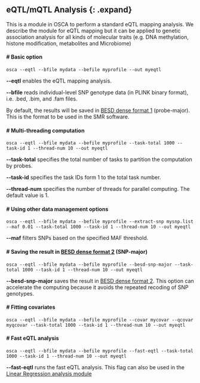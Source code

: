 
## eQTL/mQTL Analysis {: .expand}

This is a module in OSCA to perform a standard eQTL mapping analysis. We describe the module for eQTL mapping but it can be applied to genetic association analysis for all kinds of molecular traits (e.g. DNA methylation, histone modification, metabolites and Microbiome)

#### \# Basic option 

```
osca --eqtl --bfile mydata --befile myprofile --out myeqtl
```
**\--eqtl** enables the eQTL mapping analysis.

**\--bfile** reads individual-level SNP genotype data (in PLINK binary format), i.e. .bed, .bim, and .fam files.

By default, the results will be saved in [BESD dense format 1](#BESDformat) (probe-major). This is the format to be used in the SMR software.

#### \# Multi-threading computation
```
osca --eqtl --bfile mydata --befile myprofile --task-total 1000 --task-id 1 --thread-num 10 --out myeqtl
```
**\--task-total** specifies the total number of tasks to partition the computation by probes.

**\--task-id** specifies the task IDs form 1 to the total task number.

**\--thread-num** specifies the number of threads for parallel computing. The default value is 1.


#### \# Using other data management options

```
osca --eqtl --bfile mydata --befile myprofile --extract-snp mysnp.list --maf 0.01 --task-total 1000 --task-id 1 --thread-num 10 --out myeqtl
```
**\--maf** filters SNPs based on the specified MAF threshold.

#### \# Saving the result in [BESD dense format 2](#BESDformat) (SNP-major)

```
osca --eqtl --bfile mydata --befile myprofile --besd-snp-major --task-total 1000 --task-id 1 --thread-num 10 --out myeqtl
```
**\--besd-snp-major** saves the result in [BESD dense format 2](#BESDformat). This option can accelerate the computing because it avoids the repeated recoding of SNP genotypes.

#### \# Fitting covariates

```
osca --eqtl --bfile mydata --befile myprofile --covar mycovar --qcovar myqcovar --task-total 1000 --task-id 1 --thread-num 10 --out myeqtl
```

#### \# Fast eQTL analysis


```
osca --eqtl --bfile mydata --befile myprofile --fast-eqtl --task-total 1000 --task-id 1 --thread-num 10 --out myeqtl
```
**\--fast-eqtl** runs the fast eQTL analysis. This flag can also be used in the [Linear Regression analysis module](#FastLinearRegression)

